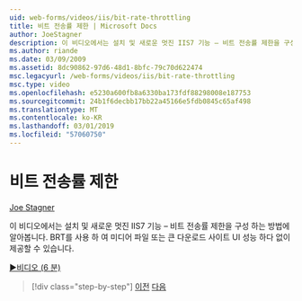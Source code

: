```yaml
---
uid: web-forms/videos/iis/bit-rate-throttling
title: 비트 전송률 제한 | Microsoft Docs
author: JoeStagner
description: 이 비디오에서는 설치 및 새로운 멋진 IIS7 기능 – 비트 전송률 제한을 구성 하는 방법에 알아봅니다. BRT를 사용 하 여 미디어 파일 또는 큰 다운로드 withou를 제공할 수 있습니다...
ms.author: riande
ms.date: 03/09/2009
ms.assetid: 8dc90862-97d6-48d1-8bfc-79c70d622474
msc.legacyurl: /web-forms/videos/iis/bit-rate-throttling
msc.type: video
ms.openlocfilehash: e5230a600fb8a6330ba173fdf88298008e187753
ms.sourcegitcommit: 24b1f6decbb17bb22a45166e5fdb0845c65af498
ms.translationtype: MT
ms.contentlocale: ko-KR
ms.lasthandoff: 03/01/2019
ms.locfileid: "57060750"
---
```

<a name="bit-rate-throttling"></a>비트 전송률 제한
====================
[Joe Stagner](https://github.com/JoeStagner)

이 비디오에서는 설치 및 새로운 멋진 IIS7 기능 – 비트 전송률 제한을 구성 하는 방법에 알아봅니다. BRT를 사용 하 여 미디어 파일 또는 큰 다운로드 사이트 UI 성능 하다 없이 제공할 수 있습니다.

[&#9654;비디오 (6 분)](https://channel9.msdn.com/Blogs/ASP-NET-Site-Videos/bit-rate-throttling)

> [!div class="step-by-step"]
> [이전](installing-ftp7.md)
> [다음](iis7-playlists.md)

